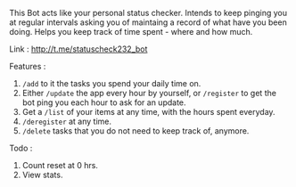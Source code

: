 This Bot acts like your personal status checker. 
Intends to keep pinging you at regular intervals asking you of maintaing a record of what have you been doing.
Helps you keep track of time spent - where and how much.

Link : http://t.me/statuscheck232_bot

Features :

1. `/add` to it the tasks you spend your daily time on.
2. Either `/update` the app every hour by yourself, or `/register` to get the bot ping you each hour to ask for an update.
3. Get a `/list` of your items at any time, with the hours spent everyday.
4. `/deregister` at any time.
5. `/delete` tasks that you do not need to keep track of, anymore.

Todo :

1. Count reset at 0 hrs.
2. View stats.
